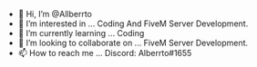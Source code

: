 - 👋 Hi, I’m @Allberrto
- 👀 I’m interested in ... Coding And FiveM Server Development.
- 🌱 I’m currently learning ... Coding
- 💞️ I’m looking to collaborate on ... FiveM Server Development.
- 📫 How to reach me ... Discord: Alberrto#1655

<!---
Allberrto/Allberrto is a ✨ special ✨ repository because its `README.md` (this file) appears on your GitHub profile.
You can click the Preview link to take a look at your changes.
--->
